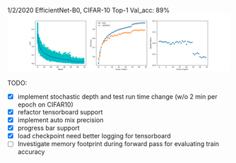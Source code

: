 1/2/2020 EfficientNet-B0, CIFAR-10 Top-1 Val_acc: 89%
![alt text](https://github.com/fred2167/Personal-Project/blob/master/EfficientNet/CheckPoints/70epoch.png?raw=true)

TODO:
- [x] implement stochastic depth and test run time change (w/o 2 min per epoch on CIFAR10)
- [x] refactor tensorboard support
- [x] implement auto mix precision
- [x] progress bar support
- [x] load checkpoint need better logging for tensorboard
- [ ] Investigate memory footprint during forward pass for evaluating train accuracy
